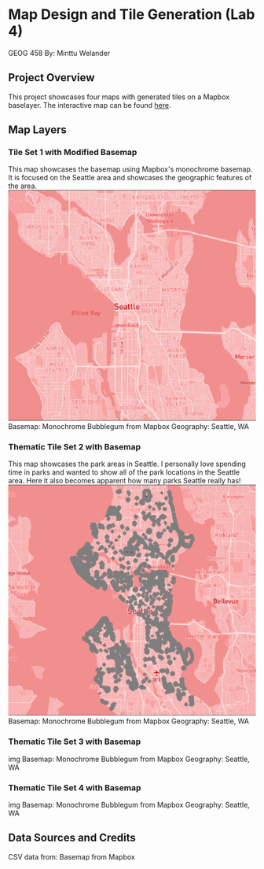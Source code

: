 # Map Design and Tile Generation (Lab 4)
GEOG 458
By: Minttu Welander

## Project Overview
This project showcases four maps with generated tiles on a Mapbox baselayer. The interactive map can be found [here](https://mintwel.github.io/TileGenerationLab/index.html).

## Map Layers
### Tile Set 1 with Modified Basemap
This map showcases the basemap using Mapbox's monochrome basemap. It is focused on the Seattle area and showcases the geographic features of the area.
![](img/basemap.png)
Basemap: Monochrome Bubblegum from Mapbox
Geography: Seattle, WA

### Thematic Tile Set 2 with Basemap
This map showcases the park areas in Seattle. I personally love spending time in parks and wanted to show all of the park locations in the Seattle area. Here it also becomes apparent how many parks Seattle really has!
![](img/parks.png)
Basemap: Monochrome Bubblegum from Mapbox
Geography: Seattle, WA

### Thematic Tile Set 3 with Basemap
img
Basemap: Monochrome Bubblegum from Mapbox
Geography: Seattle, WA

### Thematic Tile Set 4 with Basemap
img
Basemap: Monochrome Bubblegum from Mapbox
Geography: Seattle, WA

## Data Sources and Credits
CSV data from:
Basemap from Mapbox
